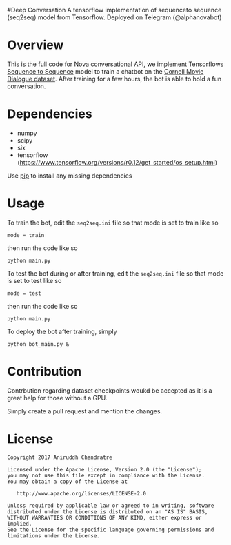 #Deep Conversation
A tensorflow implementation of sequenceto sequence (seq2seq) model from Tensorflow. Deployed on Telegram (@alphanovabot)

Overview
============
This is the full code for Nova conversational API, we implement Tensorflows [Sequence to Sequence](https://www.tensorflow.org/versions/r0.12/tutorials/seq2seq/index.html) model to train a
chatbot on the [Cornell Movie Dialogue dataset](https://www.cs.cornell.edu/~cristian/Cornell_Movie-Dialogs_Corpus.html). After training for a few hours, the bot is able to hold a fun conversation.


Dependencies
============
* numpy
* scipy 
* six
* tensorflow (https://www.tensorflow.org/versions/r0.12/get_started/os_setup.html)

Use [pip](https://pypi.python.org/pypi/pip) to install any missing dependencies

Usage
===========

To train the bot, edit the `seq2seq.ini` file so that mode is set to train like so

`mode = train`

then run the code like so

``python main.py``

To test the bot during or after training, edit the `seq2seq.ini` file so that mode is set to test like so

`mode = test`

then run the code like so

``python main.py``

To deploy the bot after training, simply 

``python bot_main.py &``


# Contribution

Contrbution regarding dataset checkpoints woukd be accepted as it is a great help for those without a GPU.

Simply create a pull request and mention the changes. 

# License

    Copyright 2017 Aniruddh Chandratre

    Licensed under the Apache License, Version 2.0 (the "License");
    you may not use this file except in compliance with the License.
    You may obtain a copy of the License at

       http://www.apache.org/licenses/LICENSE-2.0

    Unless required by applicable law or agreed to in writing, software
    distributed under the License is distributed on an "AS IS" BASIS,
    WITHOUT WARRANTIES OR CONDITIONS OF ANY KIND, either express or implied.
    See the License for the specific language governing permissions and
    limitations under the License.

